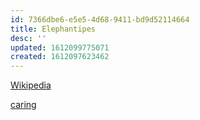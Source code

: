 ```yaml
---
id: 7366dbe6-e5e5-4d68-9411-bd9d52114664
title: Elephantipes
desc: ''
updated: 1612099775071
created: 1612097623462
---
```


[Wikipedia](https://en.wikipedia.org/wiki/Dioscorea_elephantipes)

[caring](https://gardenbeast.com/dioscorea-elephantipes-guide/)
